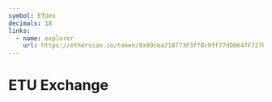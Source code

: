 ```yaml
---
symbol: ETUex
decimals: 18
links:
  - name: explorer
    url: https://etherscan.io/token/0x69cea718773F3ffBc9ff77dD0647F7270bF9282D
---
```


# ETU Exchange
